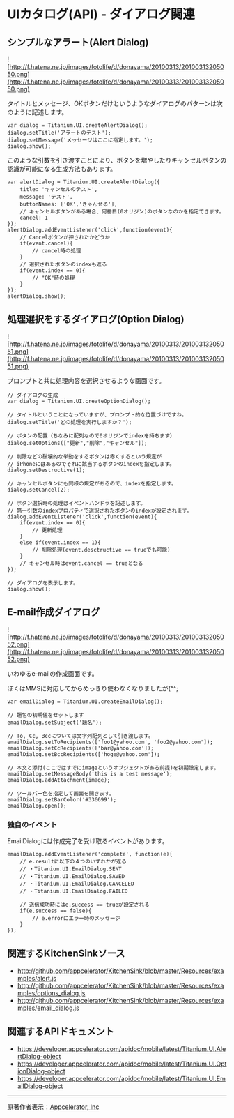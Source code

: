 # UIカタログ(API) - ダイアログ関連 #


## シンプルなアラート(Alert Dialog) ##
![http://f.hatena.ne.jp/images/fotolife/d/donayama/20100313/20100313205050.png](http://f.hatena.ne.jp/images/fotolife/d/donayama/20100313/20100313205050.png)

タイトルとメッセージ、OKボタンだけというようなダイアログのパターンは次のように記述します。

```
var dialog = Titanium.UI.createAlertDialog();
dialog.setTitle('アラートのテスト');
dialog.setMessage('メッセージはここに指定します。'); 
dialog.show();
```

このような引数を引き渡すことにより、ボタンを増やしたりキャンセルボタンの認識が可能になる生成方法もあります。

```
var alertDialog = Titanium.UI.createAlertDialog({
    title: 'キャンセルのテスト',
    message: 'テスト',
    buttonNames: ['OK','きゃんせる'],
    // キャンセルボタンがある場合、何番目(0オリジン)のボタンなのかを指定できます。
    cancel: 1
});
alertDialog.addEventListener('click',function(event){
    // Cancelボタンが押されたかどうか
    if(event.cancel){
        // cancel時の処理
    }
    // 選択されたボタンのindexも返る
    if(event.index == 0){
        // "OK"時の処理
    }
});
alertDialog.show();

```

## 処理選択をするダイアログ(Option Dialog) ##
![http://f.hatena.ne.jp/images/fotolife/d/donayama/20100313/20100313205051.png](http://f.hatena.ne.jp/images/fotolife/d/donayama/20100313/20100313205051.png)

プロンプトと共に処理内容を選択させるような画面です。
```
// ダイアログの生成
var dialog = Titanium.UI.createOptionDialog();

// タイトルということになっていますが、プロンプト的な位置づけですね。
dialog.setTitle('どの処理を実行しますか？');

// ボタンの配置（ちなみに配列なので0オリジンでindexを持ちます）
dialog.setOptions(["更新","削除","キャンセル"]);

// 削除などの破壊的な挙動をするボタンは赤くするという規定が
// iPhoneにはあるのでそれに該当するボタンのindexを指定します。
dialog.setDestructive(1);

// キャンセルボタンにも同様の規定があるので、indexを指定します。
dialog.setCancel(2);

// ボタン選択時の処理はイベントハンドラを記述します。
// 第一引数のindexプロパティで選択されたボタンのindexが設定されます。
dialog.addEventListener('click',function(event){
    if(event.index == 0){
        // 更新処理
    }
    else if(event.index == 1){
        // 削除処理(event.desctructive == trueでも可能)
    }
    // キャンセル時はevent.cancel == trueとなる
});

// ダイアログを表示します。
dialog.show();
```

## E-mail作成ダイアログ ##
![http://f.hatena.ne.jp/images/fotolife/d/donayama/20100313/20100313205052.png](http://f.hatena.ne.jp/images/fotolife/d/donayama/20100313/20100313205052.png)

いわゆるe-mailの作成画面です。

ぼくはMMSに対応してからめっきり使わなくなりましたが(^^;
```
var emailDialog = Titanium.UI.createEmailDialog();

// 題名の初期値をセットします
emailDialog.setSubject('題名');

// To, Cc, Bccについては文字列配列として引き渡します。
emailDialog.setToRecipients(['foo1@yahoo.com', 'foo2@yahoo.com']);
emailDialog.setCcRecipients(['bar@yahoo.com']);
emailDialog.setBccRecipients(['hoge@yahoo.com']);

// 本文と添付(ここではすでにimageというオブジェクトがある前提)を初期設定します。
emailDialog.setMessageBody('this is a test message');
emailDialog.addAttachment(image);

// ツールバー色を指定して画面を開きます。
emailDialog.setBarColor('#336699');
emailDialog.open();
```

### 独自のイベント ###
EmailDialogには作成完了を受け取るイベントがあります。
```
emailDialog.addEventListener('complete', function(e){
    // e.resultに以下の４つのいずれかが返る
    // ・Titanium.UI.EmailDialog.SENT
    // ・Titanium.UI.EmailDialog.SAVED
    // ・Titanium.UI.EmailDialog.CANCELED
    // ・Titanium.UI.EmailDialog.FAILED
    
    // 送信成功時にはe.success == trueが設定される
    if(e.success == false){
        // e.errorにエラー時のメッセージ
    }
});
```

## 関連するKitchenSinkソース ##

  * http://github.com/appcelerator/KitchenSink/blob/master/Resources/examples/alert.js
  * http://github.com/appcelerator/KitchenSink/blob/master/Resources/examples/options_dialog.js
  * http://github.com/appcelerator/KitchenSink/blob/master/Resources/examples/email_dialog.js


## 関連するAPIドキュメント ##

  * https://developer.appcelerator.com/apidoc/mobile/latest/Titanium.UI.AlertDialog-object
  * https://developer.appcelerator.com/apidoc/mobile/latest/Titanium.UI.OptionDialog-object
  * https://developer.appcelerator.com/apidoc/mobile/latest/Titanium.UI.EmailDialog-object


---

原著作者表示：[Appcelerator, Inc](http://www.appcelerator.com/)